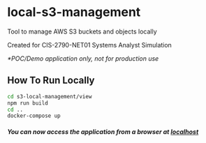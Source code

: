 # local-s3-management

Tool to manage AWS S3 buckets and objects locally

Created for CIS-2790-NET01 Systems Analyst Simulation

_*POC/Demo application only, not for production use_

## How To Run Locally

```sh
cd s3-local-management/view
npm run build
cd ..
docker-compose up
```

##### You can now access the application from a browser at [localhost]

[localhost]: <http://localhost>
